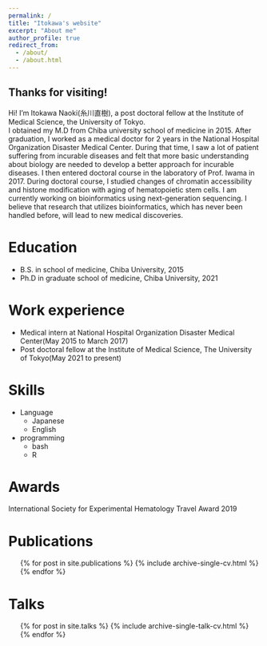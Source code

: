 ```yaml
---
permalink: /
title: "Itokawa's website"
excerpt: "About me"
author_profile: true
redirect_from: 
  - /about/
  - /about.html
---
```

## Thanks for visiting! ##
Hi! I’m Itokawa Naoki(糸川直樹), a post doctoral fellow at the Institute of Medical Science, the University of Tokyo.<br>
I obtained my M.D from Chiba university school of medicine in 2015. After graduation, I worked as a medical doctor for 2 years in the National Hospital Organization Disaster Medical Center. During that time, I saw a lot of patient suffering from incurable diseases and felt that more basic understanding about biology are needed to develop a better approach for incurable diseases. I then entered doctoral course in the laboratory of Prof. Iwama in 2017. During doctoral course, I studied changes of chromatin accessibility and histone modification with aging of hematopoietic stem cells. I am currently working on bioinformatics using next-generation sequencing. I believe that research that utilizes bioinformatics, which has never been handled before, will lead to new medical discoveries.

Education
======
* B.S. in school of medicine, Chiba University, 2015
* Ph.D in graduate school of medicine, Chiba University, 2021

Work experience
======
* Medical intern at National Hospital Organization Disaster Medical Center(May 2015 to March 2017)
* Post doctoral fellow at the Institute of Medical Science, The University of Tokyo(May 2021 to present)
  
Skills
======
* Language
  * Japanese
  * English 
* programming
  * bash
  * R

Awards
======
International Society for Experimental Hematology Travel Award 2019

Publications
======
  <ul>{% for post in site.publications %}
    {% include archive-single-cv.html %}
  {% endfor %}</ul>
 
Talks
======
  <ul>{% for post in site.talks %}
    {% include archive-single-talk-cv.html %}
  {% endfor %}</ul>
